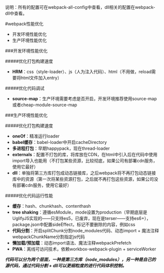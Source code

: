 说明：所有的配置可在webpack-all-config中查看，dll相关的配置在webpack-dll中查看。

#webpack性能优化

* 开发环境性能优化
* 生产环境性能优化


###开发环境性能优化

#####优化打包构建速度

* **HRM**：css（style-loader）、js（人为注入代码）、html（不用做，reload需要将html文件加入entry）

#####优化代码调试

* **source-map**：生产环境需要考虑是否开启，开发环境推荐使用source-map或者cheap-module-source-map


###生产环境性能优化

#####优化打包构建速度

* **oneOf**：精准运行loader
* **babel缓存**：babel-loader中开启cacheDirectory
* **多进程打包**：早期happypack，现在thread-loader
* **externals**：配置不打包的库，将库放在CDN，在html中引入后在代码中使用import导入也能用（不打包某些资源，比较彻底，如果公司有部署cdn服务，使用它最好）
* **dll**：单独将第三方库打包成动态链接库，之后webpack将不再打包动态链接库中的资源（第一次将某些资源打包，之后就不再打包这些资源，如果公司没有部署cdn服务，使用它最好）

#####优化代码运行性能

* **缓存**：hash、chunkhash、contenthash
* **tree shaking**：遵循esModule，mode设置为production（早期底层是UglifyJS实现的——只支持es5，已废弃，现在是terser——支持es6+），package.json中配置sideEffect，标记不要删除的内容，例如css
* **代码分割**：开启splitChunk分割node_modules代码、动态import + 魔法注释webpackChunkName分割指定js代码
* **懒加载/预加载**：动态import语法、魔法注释webpackPrefetch
* **PWA**：离线可访问技术，依赖workbox-webpack-plugin + serviceWorker


___代码可以分为两个层面，一种是第三方库（node_modules），另一种是自己的源代码，通过代码分割 + dll可以更细粒度的进行代码体积控制。___

